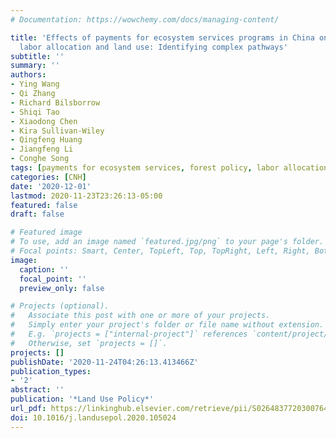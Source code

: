 ```yaml
---
# Documentation: https://wowchemy.com/docs/managing-content/

title: 'Effects of payments for ecosystem services programs in China on rural household
  labor allocation and land use: Identifying complex pathways'
subtitle: ''
summary: ''
authors:
- Ying Wang
- Qi Zhang
- Richard Bilsborrow
- Shiqi Tao
- Xiaodong Chen
- Kira Sullivan-Wiley
- Qingfeng Huang
- Jiangfeng Li
- Conghe Song
tags: [payments for ecosystem services, forest policy, labor allocation, household livelihoods]
categories: [CNH]
date: '2020-12-01'
lastmod: 2020-11-23T23:26:13-05:00
featured: false
draft: false

# Featured image
# To use, add an image named `featured.jpg/png` to your page's folder.
# Focal points: Smart, Center, TopLeft, Top, TopRight, Left, Right, BottomLeft, Bottom, BottomRight.
image:
  caption: ''
  focal_point: ''
  preview_only: false

# Projects (optional).
#   Associate this post with one or more of your projects.
#   Simply enter your project's folder or file name without extension.
#   E.g. `projects = ["internal-project"]` references `content/project/deep-learning/index.md`.
#   Otherwise, set `projects = []`.
projects: []
publishDate: '2020-11-24T04:26:13.413466Z'
publication_types:
- '2'
abstract: ''
publication: '*Land Use Policy*'
url_pdf: https://linkinghub.elsevier.com/retrieve/pii/S0264837720300764
doi: 10.1016/j.landusepol.2020.105024
---
```

